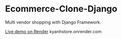 # Ecommerce-Clone-Django
Multi vendor shopping with Django Framework.

[Live demo on Render](kyanhstore.onrender.com) kyanhstore.onrender.com
